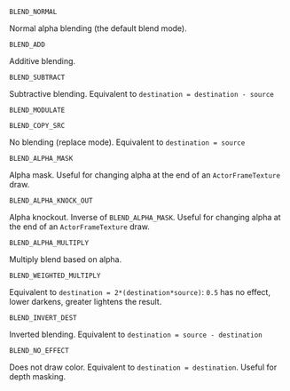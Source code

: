 `BLEND_NORMAL`

Normal alpha blending (the default blend mode).

`BLEND_ADD`

Additive blending.

`BLEND_SUBTRACT`

Subtractive blending. Equivalent to `destination = destination - source`

`BLEND_MODULATE`

`BLEND_COPY_SRC`

No blending (replace mode). Equivalent to `destination = source`

`BLEND_ALPHA_MASK`

Alpha mask. Useful for changing alpha at the end of an `ActorFrameTexture` draw.

`BLEND_ALPHA_KNOCK_OUT`

Alpha knockout. Inverse of `BLEND_ALPHA_MASK`. Useful for changing alpha at the end of an `ActorFrameTexture` draw.

`BLEND_ALPHA_MULTIPLY`

Multiply blend based on alpha.

`BLEND_WEIGHTED_MULTIPLY`

Equivalent to `destination = 2*(destination*source)`: `0.5` has no effect, lower darkens, greater lightens the result.

`BLEND_INVERT_DEST`

Inverted blending. Equivalent to `destination = source - destination`

`BLEND_NO_EFFECT`

Does not draw color. Equivalent to `destination = destination`. Useful for depth masking.
